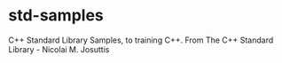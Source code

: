 # std-samples
C++ Standard Library Samples, to training C++. From The C++ Standard Library - Nicolai M. Josuttis
